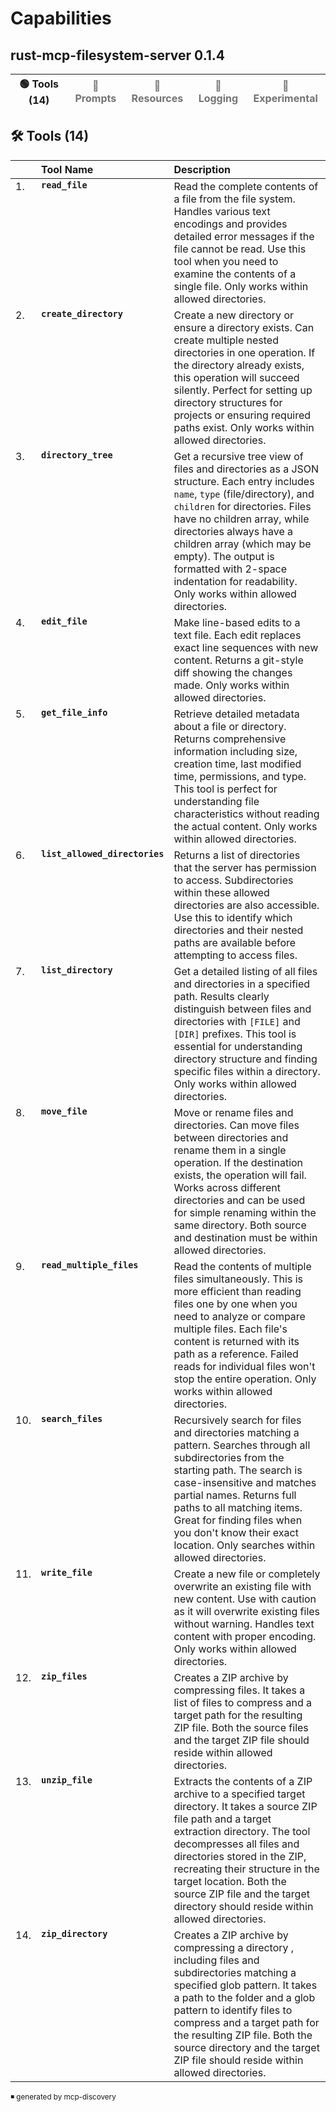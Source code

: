 # Capabilities

## **rust-mcp-filesystem-server 0.1.4**

| 🟢 Tools (14) | <span style="opacity:0.6">🔴 Prompts</span> | <span style="opacity:0.6">🔴 Resources</span> | <span style="opacity:0.6">🔴 Logging</span> | <span style="opacity:0.6">🔴 Experimental</span> |
| ------------- | ------------------------------------------- | --------------------------------------------- | ------------------------------------------- | ------------------------------------------------ |

## 🛠️ Tools (14)

<table style="text-align: left;">
<thead>
    <tr>
        <th style="width: auto;"></th>
        <th style="width: auto;">Tool Name</th>
        <th style="width: auto;">Description</th>
    </tr>
</thead>
<tbody style="vertical-align: top;">
        <tr>
            <td>1.</td>
            <td>
                <code><b>read_file</b></code>
            </td>
            <td>Read the complete contents of a file from the file system. Handles various text encodings and provides detailed error messages if the file cannot be read. Use this tool when you need to examine the contents of a single file. Only works within allowed directories.</td>
        </tr>
        <tr>
            <td>2.</td>
            <td>
                <code><b>create_directory</b></code>
            </td>
            <td>Create a new directory or ensure a directory exists. Can create multiple
nested directories in one operation. If the directory already exists,
this operation will succeed silently. Perfect for setting up directory
structures for projects or ensuring required paths exist. Only works within allowed directories.</td>
        </tr>
        <tr>
            <td>3.</td>
            <td>
                <code><b>directory_tree</b></code>
            </td>
            <td>Get a recursive tree view of files and directories as a JSON structure.
Each entry includes <code>name</code>, <code>type</code> (file/directory), and <code>children</code> for directories.
Files have no children array, while directories always have a children array (which may be empty).
The output is formatted with 2-space indentation for readability. Only works within allowed directories.</td>
        </tr>
        <tr>
            <td>4.</td>
            <td>
                <code><b>edit_file</b></code>
            </td>
            <td>Make line-based edits to a text file. Each edit replaces exact line sequences
with new content. Returns a git-style diff showing the changes made.
Only works within allowed directories.</td>
        </tr>
        <tr>
            <td>5.</td>
            <td>
                <code><b>get_file_info</b></code>
            </td>
            <td>Retrieve detailed metadata about a file or directory. Returns comprehensive
information including size, creation time, last modified time, permissions,
and type. This tool is perfect for understanding file characteristics
without reading the actual content. Only works within allowed directories.</td>
        </tr>
        <tr>
            <td>6.</td>
            <td>
                <code><b>list_allowed_directories</b></code>
            </td>
            <td>Returns a list of directories that the server has permission to access.
    Subdirectories within these allowed directories are also accessible.
    Use this to identify which directories and their nested paths are available before attempting to access files.</td>
        </tr>
        <tr>
            <td>7.</td>
            <td>
                <code><b>list_directory</b></code>
            </td>
            <td>Get a detailed listing of all files and directories in a specified path.
Results clearly distinguish between files and directories with <code>[FILE]</code> and <code>[DIR]</code>
prefixes. This tool is essential for understanding directory structure and
finding specific files within a directory. Only works within allowed directories.</td>
        </tr>
        <tr>
            <td>8.</td>
            <td>
                <code><b>move_file</b></code>
            </td>
            <td>Move or rename files and directories. Can move files between directories
and rename them in a single operation. If the destination exists, the
operation will fail. Works across different directories and can be used
for simple renaming within the same directory. Both source and destination must be within allowed directories.</td>
        </tr>
        <tr>
            <td>9.</td>
            <td>
                <code><b>read_multiple_files</b></code>
            </td>
            <td>Read the contents of multiple files simultaneously. This is more 
efficient than reading files one by one when you need to analyze 
or compare multiple files. Each file's content is returned with its 
path as a reference. Failed reads for individual files won't stop 
the entire operation. Only works within allowed directories.</td>
        </tr>
        <tr>
            <td>10.</td>
            <td>
                <code><b>search_files</b></code>
            </td>
            <td>Recursively search for files and directories matching a pattern.
Searches through all subdirectories from the starting path. The search
is case-insensitive and matches partial names. Returns full paths to all
matching items. Great for finding files when you don't know their exact location.
Only searches within allowed directories.</td>
        </tr>
        <tr>
            <td>11.</td>
            <td>
                <code><b>write_file</b></code>
            </td>
            <td>Create a new file or completely overwrite an existing file with new content.
Use with caution as it will overwrite existing files without warning.
Handles text content with proper encoding. Only works within allowed directories.</td>
        </tr>
        <tr>
            <td>12.</td>
            <td>
                <code><b>zip_files</b></code>
            </td>
            <td>Creates a ZIP archive by compressing files.
It takes a list of files to compress and a target path for the resulting ZIP file. 
Both the source files and the target ZIP file should reside within allowed directories.</td>
        </tr>
        <tr>
            <td>13.</td>
            <td>
                <code><b>unzip_file</b></code>
            </td>
            <td>Extracts the contents of a ZIP archive to a specified target directory.
It takes a source ZIP file path and a target extraction directory.
The tool decompresses all files and directories stored in the ZIP, recreating their structure in the target location. 
Both the source ZIP file and the target directory should reside within allowed directories.</td>
        </tr>
        <tr>
            <td>14.</td>
            <td>
                <code><b>zip_directory</b></code>
            </td>
            <td>Creates a ZIP archive by compressing a directory , including files and subdirectories matching a specified glob pattern.
It takes a path to the folder and a glob pattern to identify files to compress and a target path for the resulting ZIP file.
Both the source directory and the target ZIP file should reside within allowed directories.</td>
        </tr>
</tbody>
</table>

<sub>◾ generated by mcp-discovery<sub>

